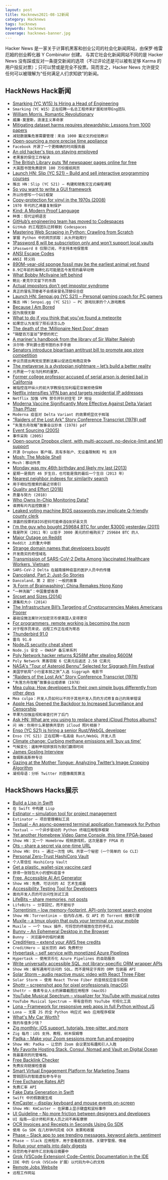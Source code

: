 ```yaml
---
layout: post
title: Hacknews2021-08-12新闻
category: Hacknews
tags: hacknews
keywords: hacknews
coverage: hacknews-banner.jpg
---
```


Hacker News 是一家关于计算机黑客和创业公司的社会化新闻网站，由保罗·格雷厄姆的创业孵化器 Y Combinator 创建。
与其它社会化新闻网站不同的是 Hacker News 没有踩或反对一条提交新闻的选项（不过评论还是可以被有足够 Karma 的用户投反对票）；只可以赞或是完全不投票。简而言之，Hacker News 允许提交任何可以被理解为“任何满足人们求知欲”的新闻。

## HackNews Hack新闻


- [Smarking (YC W15) Is Hiring a Head of Engineering](https://jobs.lever.co/smarking/91ecceff-db7b-463f-bd6e-c348bcaec567)
- `Smarking（YC W15）正在招聘一名总工程师来扩展和领导Eng团队`
- [William Morris, Romantic Revolutionary](https://www.nybooks.com/daily/2021/07/31/william-morris-romantic-revolutionary/)
- `威廉·莫里斯，浪漫主义革命家`
- [Mitigating dataset harms requires stewardship: Lessons from 1000 papers](https://arxiv.org/abs/2108.02922)
- `减轻数据集危害需要管理：来自 1000 篇论文的经验教训`
- [Open-sourcing a more precise time appliance](https://engineering.fb.com/2021/08/11/open-source/time-appliance/)
- `Facebook 开源了一个更精确的时间服务器`
- [An old hacker's tips on staying employed](https://madned.substack.com/p/an-old-hackers-tips-on-staying-employed)
- `老黑客的保住工作秘诀`
- [The British Library puts 1M newspaper pages online for free](https://www.ianvisits.co.uk/blog/2021/08/11/british-library-puts-1-million-newspaper-pages-online-for-free/)
- `大英图书馆免费提供 100 万份报纸网页`
- [Launch HN: Slip (YC S21) – Build and sell interactive programming courses](item?id=28141462)
- `推出 HN：Slip (YC S21) – 构建和销售交互式编程课程`
- [So you want to write a GUI framework](https://www.cmyr.net/blog/gui-framework-ingredients.html)
- `所以你想写一个GUI框架`
- [Copy-protection for vinyl in the 1970s (2008)](https://www.currybet.net/cbet_blog/2008/01/copy-protection-for-vinyl-in-t.php)
- `1970 年代的乙烯基复制保护`
- [Kind: A Modern Proof Language](https://github.com/uwu-tech/kind)
- `种类：现代证明语言`
- [GitHub’s engineering team has moved to Codespaces](https://github.blog/2021-08-11-githubs-engineering-team-moved-codespaces/)
- `GitHub 的工程团队已转移到 Codespaces`
- [Mastering Web Scraping in Python: Crawling from Scratch](https://www.zenrows.com/blog/mastering-web-scraping-in-python-crawling-from-scratch)
- `掌握 Python 中的网页抓取：从头开始爬行`
- [1Password 8 will be subscription only and won’t support local vaults](https://1password.community/discussion/comment/601917/#Comment_601917)
- `1Password 8 仅限订阅，不支持本地保管库`
- [ANSI Escape Codes](https://gist.github.com/fnky/458719343aabd01cfb17a3a4f7296797)
- `ANSI 转义码`
- [890M-year-old sponge fossil may be the earliest animal yet found](https://www.nationalgeographic.com/science/article/890-million-year-old-sponge-fossil-may-be-the-earliest-animal-known)
- `8.9亿年前的海绵化石可能是迄今发现的最早动物`
- [What Bobby McIlvaine left behind](https://www.theatlantic.com/magazine/archive/2021/09/twenty-years-gone-911-bobby-mcilvaine/619490/)
- `鲍比·麦克尔文留下的东西`
- [Actual impostors don't get impostor syndrome](https://zapier.com/blog/actual-impostors-dont-get-impostor-syndrome/)
- `真正的冒名顶替者不会感染冒名顶替综合症`
- [Launch HN: Senpai.gg (YC S21) – Personal gaming coach for PC gamers](item?id=28145998)
- `推出 HN：Senpai.gg (YC S21) – PC 游戏玩家的个人游戏教练`
- [Because I Am Bored](https://www.antipope.org/charlie/blog-static/2021/05/because-i-am-bored.html)
- `因为我很无聊`
- [What to do if you think that you’ve found a meteorite](https://geoscience.unlv.edu/what-to-do-if-you-think-that-youve-found-a-meteorite/)
- `如果您认为发现了陨石该怎么办`
- [The death of the ‘Millionaire Next Door’ dream](https://www.latimes.com/business/hiltzik/la-fi-mh-the-death-of-the-millionaire-next-door-dream-20150310-column.html)
- `“隔壁百万富翁”梦想的死亡`
- [A mariner's handbook from the library of Sir Walter Raleigh](https://blogs.bl.uk/digitisedmanuscripts/2021/08/a-mariners-handbook.html)
- `沃尔特·罗利爵士图书馆的水手手册`
- [Senators introduce bipartisan antitrust bill to promote app store competition](https://www.blumenthal.senate.gov/newsroom/press/release/blumenthal-blackburn-and-klobuchar-introduce-bipartisan-antitrust-legislation-to-promote-app-store-competition)
- `参议员提出两党反垄断法案以促进应用商店竞争`
- [The metaverse is a dystopian nightmare – let’s build a better reality](https://nianticlabs.com/blog/real-world-metaverse/)
- `元界是一个反乌托邦的噩梦。`
- [Former college professor accused of serial arson is denied bail in California](https://www.npr.org/2021/08/11/1026700103/former-college-professor-arson-charges-california-dixie-fire)
- `被指控连环纵火的前大学教授在加利福尼亚被拒绝保释`
- [Netflix intensifies VPN ban and targets residential IP addresses](https://torrentfreak.com/netflix-intensifies-vpn-ban-and-targets-residential-ip-addresses-too-210811/)
- `Netflix 加强 VPN 禁令并针对住宅 IP 地址`
- [Moderna Vaccine Significantly More Effective Against Delta Variant Than Pfizer](https://www.medrxiv.org/content/10.1101/2021.08.06.21261707v1)
- `Moderna 疫苗对 Delta Variant 的效果明显优于辉瑞`
- [“Raiders of the Lost Ark” Story Conference Transcript (1978) pdf](http://maddogmovies.com/almost/scripts/raidersstoryconference1978.pdf)
- `“失落方舟攻略”故事会议抄本 (1978) pdf`
- [Event Sourcing (2005)](https://martinfowler.com/eaaDev/EventSourcing.html)
- `事件采购 (2005)`
- [Open-source Dropbox client, with multi-account, no-device-limit and M1 support](https://github.com/SamSchott/maestral)
- `开源 Dropbox 客户端，具有多账户、无设备限制和 M1 支持`
- [Mosh: The Mobile Shell](https://mosh.org)
- `Mosh：移动外壳`
- [Monday was my 46th birthday and likely my last (2013)](https://web.archive.org/web/20160304012020/http://aaronwinborn.com/blogs/aaron/monday-was-my-46th-birthday-and-likely-my-last-anything-awesome-i-should-try-after-i-die)
- `星期一是我的 46 岁生日，也可能是我的最后一个生日（2013 年）`
- [Nearest neighbor indexes for similarity search](https://www.pinecone.io/learn/vector-indexes/)
- `用于相似性搜索的最近邻索引`
- [Quality and Effort (2018)](https://seths.blog/2018/11/quality-and-effort/)
- `质量与努力 (2018)`
- [Who Owns In-Chip Monitoring Data?](https://semiengineering.com/who-owns-in-chip-monitoring-data/)
- `谁拥有片内监控数据？`
- [Leaked voting machine BIOS passwords may implicate Q-friendly county clerk](https://arstechnica.com/information-technology/2021/08/8chans-ron-watkins-scores-a-major-own-goal-with-leaked-bios-passwords/)
- `泄露的投票机BIOS密码可能牵连Q友好县文员`
- [I'm the guy who bought 259684 BTC for under $3000 yesterday (2011)](https://web.archive.org/web/20110716064544/https://forum.bitcoin.org/index.php?topic=20207.0)
- `我是昨天（2011 年）以低于 3000 美元的价格购买了 259684 BTC 的人`
- [Major Outage on Reddit](https://www.redditstatus.com/)
- `Reddit 上的重大中断`
- [Strange domain names that developers bought](https://stackoverflow.blog/2021/08/11/the-strange-domain-names-that-developers-bought/)
- `开发商买的奇怪域名`
- [Transmission of SARS-CoV-2 Delta Among Vaccinated Healthcare Workers, Vietnam](https://papers.ssrn.com/sol3/papers.cfm?abstract_id=3897733)
- `SARS-CoV-2 Delta 在越南接种疫苗的医护人员中的传播`
- [Dancoland, Part 2: Just-So Stories](https://danco.substack.com/p/dancoland-part-2-just-so-stories)
- `Dancoland，第 2 部分：一般的故事`
- [‘A Form of Brainwashing’: China Remakes Hong Kong](https://www.nytimes.com/2021/06/29/world/asia/hong-kong-security-law-anniversary.html)
- `“一种洗脑”：中国重塑香港`
- [Srcset and Sizes (2014)](https://ericportis.com/posts/2014/srcset-sizes/)
- `源集和大小 (2014)`
- [The Infrastructure Bill’s Targeting of Cryptocurrencies Makes Americans Poorer](https://medium.com/@willholley/the-infrastructure-bills-targeting-of-cryptocurrencies-makes-americans-poorer-fc503a220f35)
- `基础设施法案针对加密货币使美国人变得更穷`
- [For programmers, remote working is becoming the norm](https://www.economist.com/graphic-detail/2021/08/11/for-programmers-remote-working-is-becoming-the-norm)
- `对于程序员来说，远程工作正在成为常态`
- [Thunderbird 91.0](https://www.thunderbird.net/en-US/thunderbird/91.0/releasenotes/)
- `雷鸟 91.0`
- [NodeJS security cheat sheet](https://cheatsheetseries.owasp.org/cheatsheets/Nodejs_Security_Cheat_Sheet.html)
- `Node.js 安全 – OWASP 备忘单系列`
- [Poly Network hacker returns $258M after stealing $600M](https://www.forbes.com/sites/jonathanponciano/2021/08/11/crypto-hacker-returns-258-million-after-stealing-600-million-solicits-donations-for-hacking-for-good/)
- `Poly Network 黑客窃取 6 亿美元后返还 2.58 亿美元`
- [NASA's “Tour of Asteroid Bennu” Selected for Siggraph Film Festival](https://www.nasa.gov/feature/nasas-tour-of-asteroid-bennu-selected-for-prestigious-computer-graphics-film-festival)
- `美国宇航局“小行星本努之旅”入选 Siggraph 电影节`
- [“Raiders of the Lost Ark” Story Conference Transcript (1978)](https://nloewen.com/docs/lucas-spielberg-kasdan--raiders-of-the-lost-ark-story-conference/)
- `“失落方舟攻略”故事会议成绩单（1978）`
- [Mea culpa: How developers fix their own simple bugs differently from other devs](https://neverworkintheory.org/2021/08/10/developers-fix-their-own-simple-bugs-differently-from-other-developers.html)
- `Mea culpa：开发人员如何以不同于其他开发人员的方式修复自己的简单错误`
- [Apple Has Opened the Backdoor to Increased Surveillance and Censorship](https://www.eff.org/deeplinks/2021/08/if-you-build-it-they-will-come-apple-has-opened-backdoor-increased-surveillance)
- `苹果为加强监视和审查打开了后门`
- [Ask HN: What are you using to replace shared iCloud Photos albums?](item?id=28150772)
- `问 HN：你用什么来替换共享的 iCloud 照片相册？`
- [Enso (YC S21) is hiring a senior Rust/WebGL developer](https://www.ycombinator.com/companies/enso/jobs/5AhkHFF-senior-rust-developer)
- `Enso (YC S21) 正在招聘一名高级 Rust/WebGL 开发人员`
- [Climate change: Curbing methane emissions will 'buy us time'](https://www.bbc.co.uk/news/science-environment-58174111)
- `气候变化：遏制甲烷排放将为我们赢得时间`
- [James Gosling Interview](https://evrone.com/james-gosling-interview)
- `詹姆斯高斯林专访`
- [Gazing at the Mother Tongue: Analyzing Twitter’s Image Cropping Algorithm](https://medium.com/taraaz/gazing-at-the-mother-tongue-854c9e89b422)
- `凝视母语：分析 Twitter 的图像裁剪算法`


## HackShows Hacks展示

- [ Build a Lisp in Swift](https://github.com/codr7/swifties-repl)
- `在 Swift 中构建 Lisp`
- [ Estinator – simulation tool for project management](https://estinator.com)
- `Estinator – 项目管理模拟工具`
- [ Textual – An async-powered terminal application framework for Python](https://github.com/willmcgugan/textual/blob/main/README.md)
- `Textual – 一个异步驱动的 Python 终端应用程序框架`
- [ Yet another Homebrew Video Game Console, this time FPGA-based](https://internalregister.github.io/2021/08/08/Another-Homebrew-Console.html)
- `Show HN：又一个 Homebrew 视频游戏机，这次是基于 FPGA 的`
- [ Ots – share a secret via one-time URL](https://github.com/sniptt-official/ots)
- `Show HN: Ots – 通过一次性 URL 共享一个秘密（一个简单的 Go CLI）`
- [ Personal Zero-Trust HashiCorp Vault](https://github.com/eidam/personal-zero-trust-hashicorp-vault)
- `个人零信任 HashiCorp Vault`
- [ Get a plastic, wallet-size vaccine card](https://vaxcard.com)
- `获得一张钱包大小的塑料疫苗卡`
- [ Free, Accessible AI Art Generator](https://colab.research.google.com/drive/1n_xrgKDlGQcCF6O-eL3NOd_x4NSqAUjK)
- `Show HN：免费、可访问的 AI 艺术生成器`
- [ Accessibility Testing Tool for Developers](https://chrome.google.com/webstore/detail/aria-devtools/dneemiigcbbgbdjlcdjjnianlikimpck)
- `面向开发人员的可访问性测试工具`
- [ LifeBits – share memories, not posts](https://lifebits.app)
- `LifeBits – 分享回忆，而不是帖子`
- [ Torrentinim – low memory-footprint, API-only torrent search engine](https://github.com/sergiotapia/torrentinim)
- `Show HN：Torrentinim – 低内存占用，仅 API 的 Torrent 搜索引擎`
- [ Muxile – a tmux plugin that puts your terminal on your mobile](https://github.com/bjesus/muxile)
- `Muxile – 一个 tmux 插件，可将您的终端放在您的手机上`
- [ Bunny – An Ephemeral Desktop in the Browser](https://bunny.lucy.sh)
- `Bunny - 浏览器中的临时桌面`
- [ CreditHero – extend your AWS free credits](https://credithero.io)
- `CreditHero – 延长您的 AWS 免费积分`
- [ Hypertask – self service with monetized Azure Pipelines](https://hypertask.app)
- `Hypertask – 使用货币化 Azure Pipelines 的自助服务`
- [ Write universally accessible SQL, not library-specific ORM wrapper APIs](https://github.com/craigmichaelmartin/pure-orm)
- `Show HN：编写通用可访问的 SQL，而不是特定于库的 ORM 包装器 API`
- [ Solar Storm – audio reactive music video with React Three Fiber](https://solarstorm.netlify.app/)
- `Solar Storm – 使用 React Three Fiber 的音频反应音乐视频`
- [ Shottr – screenshot app for pixel professionals (macOS)](https://shottr.cc/)
- `Shottr – 像素专业人士的屏幕截图应用程序 (macOS)`
- [ YouTube Musical Spectrum – visualizer for YouTube with musical notes](https://github.com/mfcc64/youtube-musical-spectrum)
- `YouTube Musical Spectrum – 带有音符的 YouTube 可视化工具`
- [ Lona – Framework for responsive web apps in full Python without JS](http://lona-web.org)
- `Lona – 无需 JS 的全 Python 响应式 Web 应用程序框架`
- [ What's My Car Worth?](https://driverbase.com/sell)
- `我的车值多少钱？`
- [ Zig monthly: iOS support, tutorials, tree-sitter, and more](https://zigmonthly.org/letters/2021/august)
- `Zig 每月：iOS 支持、教程、树木保姆等`
- [ Padka – Make your Zoom sessions more fun and engaging](https://www.padka.com/)
- `Show HN: Padka – 让您的 Zoom 会议更加有趣和引人入胜`
- [ My Favorite Hosting Stack. Consul, Nomad and Vault on Digital Ocean](https://github.com/fmeringdal/do-hashicorp-cluster)
- `我最喜欢的托管堆栈。`
- [ Free Backlink Checker](https://postbag.co/tools/backlink-checker/)
- `免费反向链接检查器`
- [ Smart Virtual Engagement Platform for Marketing Teams](https://wwww.goevex.com)
- `营销团队的智能虚拟参与平台`
- [ Free Exchange Rates API](https://github.com/Formicka/exchangerate.host)
- `免费汇率 API`
- [ Fake Data Generation in Swift](https://github.com/onmyway133/EasyFake)
- `Swift 中的假数据生成`
- [ KmCaster – display keyboard and mouse events on-screen](https://github.com/DaveJarvis/kmcaster)
- `Show HN: KmCaster – 在屏幕上显示键盘和鼠标事件`
- [ UI Guideline – No more friction between designers and developers](https://www.uiguideline.com)
- `UI 指南——设计师和开发人员之间不再有摩擦`
- [ OCR Invoices and Receipts in Seconds Using Go SDK](item?id=28144439)
- `使用 Go SDK 在几秒钟内完成 OCR 发票和收据`
- [ Phase – Slack app to see trending messages, keyword alerts, sentiment](https://phasecrm.com/)
- `Phase – Slack 应用程序，用于查看趋势消息、关键字警报、情绪`
- [ Rollup your emails into daily digests](https://leavemealone.app/rollups/)
- `将您的电子邮件汇总到每日摘要中`
- [ Grok (VSCode Extension) Code-Centric Documentation in the IDE](https://www.trygrok.com/)
- `IDE 中的 Grok（VSCode 扩展）以代码为中心的文档`
- [ Remote Jobs Website](https://remotetaskng.com)
- `远程工作网站`


